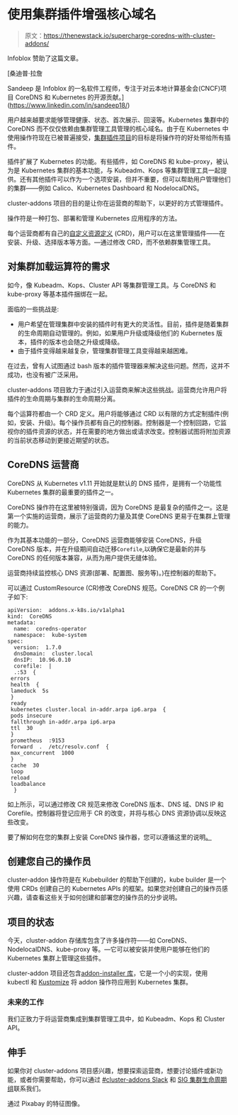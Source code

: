 # 使用集群插件增强核心域名

> 原文：<https://thenewstack.io/supercharge-coredns-with-cluster-addons/>

Infoblox 赞助了这篇文章。

 [桑迪普·拉詹

Sandeep 是 Infoblox 的一名软件工程师，专注于对云本地计算基金会(CNCF)项目 CoreDNS 和 Kubernetes 的开源贡献。](https://www.linkedin.com/in/sandeep18/) 

用户越来越要求能够管理健康、状态、首次展示、回滚等。Kubernetes 集群中的 CoreDNS 而不仅仅依赖由集群管理工具管理的核心域名。由于在 Kubernetes 中使用操作符现在已被普遍接受，[集群插件项目](https://github.com/kubernetes-sigs/cluster-addons)的目标是将操作符的好处带给所有插件。

插件扩展了 Kubernetes 的功能。有些插件，如 CoreDNS 和 kube-proxy，被认为是 Kubernetes 集群的基本功能，与 Kubeadm、Kops 等集群管理工具一起提供。还有其他插件可以作为一个选项安装，但并不重要，但可以帮助用户管理他们的集群——例如 Calico、Kubernetes Dashboard 和 NodelocalDNS。

cluster-addons 项目的目的是让你在运营商的帮助下，以更好的方式管理插件。

操作符是一种打包、部署和管理 Kubernetes 应用程序的方法。

每个运营商都有自己的[自定义资源定义](https://kubernetes.io/docs/concepts/extend-kubernetes/api-extension/custom-resources/) (CRD)，用户可以在这里管理插件——在安装、升级、选择版本等方面。—通过修改 CRD，而不依赖群集管理工具。

## 对集群加载运算符的需求

如今，像 Kubeadm、Kops、Cluster API 等集群管理工具。与 CoreDNS 和 kube-proxy 等基本插件捆绑在一起。

面临的一些挑战是:

*   用户希望在管理集群中安装的插件时有更大的灵活性。目前，插件是随着集群的生命周期自动管理的。例如，如果用户升级或降级他们的 Kubernetes 版本，插件的版本也会随之升级或降级。
*   由于插件变得越来越复杂，管理集群管理工具变得越来越困难。

在过去，曾有人试图通过 bash 版本的插件管理器来解决这些问题。然而，这并不成功，也没有被广泛采用。

cluster-addons 项目致力于通过引入运营商来解决这些挑战。运营商允许用户将插件的生命周期与集群的生命周期分离。

每个运算符都由一个 CRD 定义。用户将能够通过 CRD 以有限的方式定制插件(例如，安装、升级)。每个操作员都有自己的控制器。控制器是一个控制回路，它监视你的插件资源的状态，并在需要的地方做出或请求改变。控制器试图将附加资源的当前状态移动到更接近期望的状态。

## CoreDNS 运营商

CoreDNS 从 Kubernetes v1.11 开始就是默认的 DNS 插件，是拥有一个功能性 Kubernetes 集群的最重要的插件之一。

CoreDNS 操作符在这里被特别强调，因为 CoreDNS 是最复杂的插件之一。这是第一个实施的运营商，展示了运营商的力量及其使 CoreDNS 更易于在集群上管理的能力。

作为其基本功能的一部分，CoreDNS 运营商能够安装 CoreDNS，升级 CoreDNS 版本，并在升级期间自动迁移`Corefile`,以确保它是最新的并与 CoreDNS 的任何版本兼容，从而为用户提供无缝体验。

运营商持续监控核心 DNS 资源(部署、配置图、服务等)。)在控制器的帮助下。

可以通过 CustomResource (CR)修改 CoreDNS 规范。CoreDNS CR 的一个例子如下:

```
apiVersion:  addons.x-k8s.io/v1alpha1
kind:  CoreDNS
metadata:
  name:  coredns-operator
  namespace:  kube-system
spec:
  version:  1.7.0
  dnsDomain:  cluster.local
  dnsIP:  10.96.0.10
  corefile:  |
  .:53  {
 errors
 health  {
 lameduck  5s
 }
 ready
 kubernetes cluster.local in-addr.arpa ip6.arpa  {
 pods insecure
 fallthrough in-addr.arpa ip6.arpa
 ttl  30
 }
 prometheus  :9153
 forward  .  /etc/resolv.conf  {
 max_concurrent  1000
 }
 cache  30
 loop
 reload
 loadbalance
  }

```

如上所示，可以通过修改 CR 规范来修改 CoreDNS 版本、DNS 域、DNS IP 和 Corefile。控制器将登记应用于 CR 的改变，并将与核心 DNS 资源协调以反映这些改变。

要了解如何在您的集群上安装 CoreDNS 操作器，您可以遵循这里的说明[。](https://github.com/kubernetes-sigs/cluster-addons/tree/master/coredns#running-the-operator-locally)

## 创建您自己的操作员

cluster-addon 操作符是在 Kubebuilder 的帮助下创建的，kube builder 是一个使用 CRDs 创建自己的 Kubernetes APIs 的框架。如果您对创建自己的操作员感兴趣，请查看这些关于如何创建和部署您的操作员的分步说明。

## 项目的状态

今天，cluster-addon 存储库包含了许多操作符——如 CoreDNS、NodelocalDNS、kube-proxy 等。—它可以被安装并使用户能够在他们的 Kubernetes 集群上管理这些插件。

cluster-addon 项目还包含[addon-installer 库](https://github.com/kubernetes-sigs/cluster-addons/tree/master/installer)，它是一个小的实现，使用 kubectl 和 [Kustomize](https://kustomize.io/) 将 addon 操作符应用到 Kubernetes 集群。

### 未来的工作

我们正致力于将运营商集成到集群管理工具中，如 Kubeadm、Kops 和 Cluster API。

## 伸手

如果你对 cluster-addons 项目感兴趣，想要探索运营商，想要讨论插件或新功能，或者你需要帮助，你可以通过 [#cluster-addons Slack](https://kubernetes.slack.com/messages/cluster-addons) 和 [SIG 集群生命周期组](https://groups.google.com/forum/#!forum/kubernetes-sig-cluster-lifecycle)联系我们。

通过 Pixabay 的特征图像。

<svg xmlns:xlink="http://www.w3.org/1999/xlink" viewBox="0 0 68 31" version="1.1"><title>Group</title> <desc>Created with Sketch.</desc></svg>
